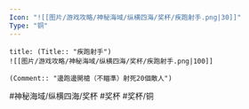 ```yaml
---
Icon: "![[图片/游戏攻略/神秘海域/纵横四海/奖杯/疾跑射手.png|30]]"
Type: "铜"
---
```

```ad-common-bronze-trophy
title: (Title:: "疾跑射手")
![[图片/游戏攻略/神秘海域/纵横四海/奖杯/疾跑射手.png|100]]

(Comment:: "邊跑邊開槍（不瞄準）射死20個敵人")
```

#神秘海域/纵横四海/奖杯 #奖杯 #奖杯/铜
